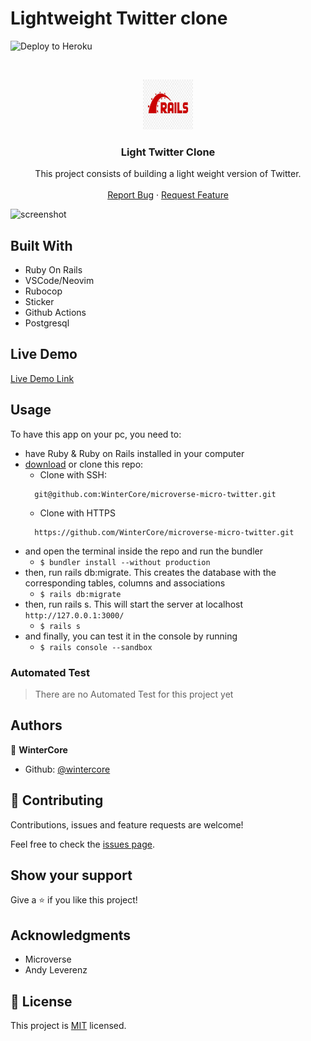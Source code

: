 # Lightweight Twitter clone

![Deploy to Heroku](https://github.com/WinterCore/microverse-micro-twitter/workflows/Deploy%20to%20Heroku/badge.svg)

<br />
<p align="center">
  <a href="https://github.com/WinterCore/microverse-micro-twitter">
    <img src="rails-image.jpg" alt="Logo" width="80" height="80">
  </a>

  <h3 align="center">Light Twitter Clone</h3>

  <p align="center">
    This project consists of building a light weight version of Twitter.
    <br />
    <br />
    <a href="https://github.com/WinterCore/microverse-micro-twitter/issues">Report Bug</a>
    ·
    <a href="https://github.com/WinterCore/microverse-micro-twitter/issues">Request Feature</a>
  </p>
</p>

![screenshot](./demo.gif)

## Built With

- Ruby On Rails
- VSCode/Neovim
- Rubocop
- Sticker
- Github Actions
- Postgresql

## Live Demo

[Live Demo Link](https://rails-micro-twitter.herokuapp.com/)


<!-- INSTALLATION -->
## Usage

To have this app on your pc, you need to:
* have Ruby & Ruby on Rails installed in your computer
* [download](https://github.com/WinterCore/microverse-micro-twitter/archive/development.zip) or clone this repo:
  - Clone with SSH:
  ```
    git@github.com:WinterCore/microverse-micro-twitter.git
  ```
  - Clone with HTTPS
  ```
    https://github.com/WinterCore/microverse-micro-twitter.git
  ```
* and open the terminal inside the repo and run the bundler
  - ```$ bundler install --without production```
* then, run rails db:migrate. This creates the database with the corresponding tables, columns and associations
  - ```$ rails db:migrate```
* then, run rails s. This will start the server at localhost `http://127.0.0.1:3000/`
  - ```$ rails s```
* and finally, you can test it in the console by running
  - ```$ rails console --sandbox```

<!-- AUTOMATED TEST -->
### Automated Test

> There are no Automated Test for this project yet

## Authors

👤 **WinterCore**

- Github: [@wintercore](https://github.com/wintercore)

## 🤝 Contributing

Contributions, issues and feature requests are welcome!

Feel free to check the [issues page](issues/).

## Show your support

Give a ⭐️ if you like this project!

## Acknowledgments

- Microverse
- Andy Leverenz


## 📝 License

This project is [MIT](lic.url) licensed.

